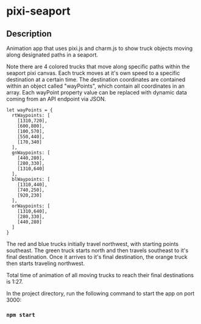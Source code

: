 # pixi-seaport

## Description
Animation app that uses pixi.js and charm.js to show truck objects moving along designated paths in a seaport.

Note there are 4 colored trucks that move along specific paths within the seaport pixi canvas. Each truck moves at it's own speed to a specific destination at a certain time. The destination coordinates are contained within an object called "wayPoints", which contain all coordinates in an array. Each wayPoint property value can be replaced with dynamic data coming from an API endpoint via JSON.

```
let wayPoints = {
  rtWaypoints: [
    [1310,720],
    [600,800],
    [100,570],
    [550,440],
    [170,340]
  ],
  gnWaypoints: [
    [440,280],
    [280,330],
    [1310,640]
  ],
  blWaypoints: [
    [1310,440],
    [740,250],
    [920,230]
  ],
  orWaypoints: [
    [1310,640],
    [280,330],
    [440,280]
  ]
}
```

The red and blue trucks initially travel northwest, with starting points southeast. The green truck starts north and then travels southeast to it's final destination. Once it arrives to it's final destination, the orange truck then starts traveling northwest.

Total time of animation of all moving trucks to reach their final destinations is 1:27.

In the project directory, run the following command to start the app on port 3000:

### `npm start`
